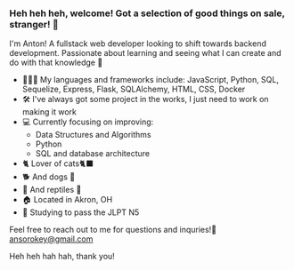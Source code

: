 ### Heh heh heh, welcome! Got a selection of good things on sale, stranger!  👋

<!--
**ansorokey/ansorokey** is a ✨ _special_ ✨ repository because its `README.md` (this file) appears on your GitHub profile.

Here are some ideas to get you started:

- 🔭 I’m currently working on ...
- 🌱 I’m currently learning ...
- 👯 I’m looking to collaborate on ...
- 🤔 I’m looking for help with ...
- 💬 Ask me about ...
- 📫 How to reach me: 
- 😄 Pronouns: ...
- ⚡ Fun fact: ...
-->

I'm Anton! A fullstack web developer looking to shift towards backend development. Passionate about learning and seeing what I can create and do with that knowledge 🧠

- 👨🏽‍💻 My languages and frameworks include: JavaScript, Python, SQL, Sequelize, Express, Flask, SQLAlchemy, HTML, CSS, Docker
- 🛠 I've always got some project in the works, I just need to work on making it work 
- 💻 Currently focusing on improving:
  - Data Structures and Algorithms
  - Python
  - SQL and database architecture
- 🐈 Lover of cats🐈‍⬛
- 🐕 And dogs 🐶
- 🐉 And reptiles 🦎
- 🏠 Located in Akron, OH
- 🌸 Studying to pass the JLPT N5

Feel free to reach out to me for questions and inquries!📨 ansorokey@gmail.com

Heh heh hah hah, thank you!
